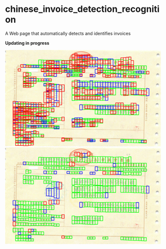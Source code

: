 # chinese_invoice_detection_recognition
A Web page that automatically detects and identifies invoices

**Updating in progress**

<img src="/image/2018_07_17_15_17_05.jpg" />
<img src="/image/2018_07_17_15_17_05_1.jpg"/>
